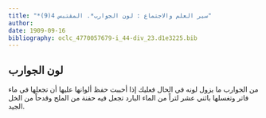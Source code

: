 ```yaml
---
title: "*سير العلم والاجتماع : لون الجوارب*. المقتبس 4(9)"
author: 
date: 1909-09-16
bibliography: oclc_4770057679-i_44-div_23.d1e3225.bib
---
```




##  لون الجوارب 


 من الجوارب ما يزول لونه في الحال فعليك إذا أحببت حفظ ألوانها عليها أن تجعلها في ماء فاتر وتغسلها باثني  عشر  لتراً من الماء البارد تجعل فيه حفنة من الملح وقدحاً من الخل الجيد. 
